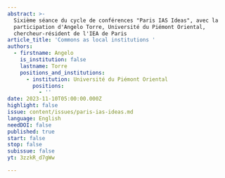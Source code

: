 ```yaml
---
abstract: >-
  Sixième séance du cycle de conférences "Paris IAS Ideas", avec la
  participation d'Angelo Torre, Université du Piémont Oriental,
  chercheur-résident de l'IEA de Paris
article_title: 'Commons as local institutions '
authors:
  - firstname: Angelo
    is_institution: false
    lastname: Torre
    positions_and_institutions:
      - institution: Université du Piémont Oriental
        positions:
          - ''
date: 2023-11-10T05:00:00.000Z
highlight: false
issue: content/issues/paris-ias-ideas.md
language: English
needDOI: false
published: true
start: false
stop: false
subissue: false
yt: 3zzkR_d7gWw

---
```

<Youtube yt="3zzkR_d7gWw" caption="Commons as local institutions " start="false" stop="false"></Youtube>
